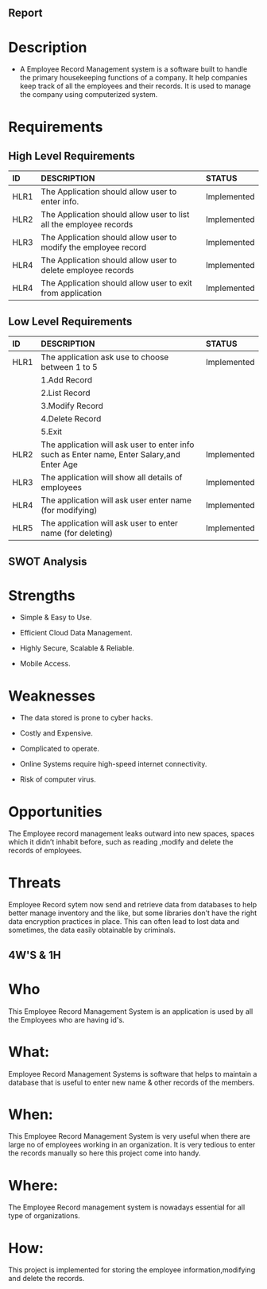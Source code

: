 ## Report

 #  Description
 * A Employee Record Management system is a software built to handle the primary housekeeping functions of a company. It help companies keep track of all the employees and their records. It is used to manage the company using computerized system.
 
 # Requirements


 ## High Level Requirements
 |ID  |DESCRIPTION                                                        |STATUS     |
 |:---|:------------------------------------------------------------------|:----------| 
 |HLR1|The Application should allow user to enter info.                   |Implemented|
 |HLR2|The Application should allow user to list all the employee records |Implemented|
 |HLR3| The Application should allow user to modify the employee record   |Implemented|
 |HLR4| The Application should allow user to delete employee records      |Implemented|
 |HLR4| The Application should allow user to exit from application        |Implemented|


 ## Low Level Requirements
 |ID  |DESCRIPTION                                                        |STATUS     |
 |:---|:------------------------------------------------------------------|:----------|
 |HLR1|The application ask use to choose between 1 to 5                   |Implemented|
 |    |1.Add Record                                                       |           |
 |    |2.List Record                                                      |           |
 |    |3.Modify Record                                                    |           |
 |    |4.Delete Record                                                    |           |
 |    |5.Exit                                                             |           |
 |HLR2|The application will ask user to enter info such as Enter name, Enter Salary,and Enter Age|Implemented|
 |HLR3|The application will show all details of employees                 |Implemented|
 |HLR4|The application will ask user enter name (for modifying)           |Implemented|
 |HLR5|The application will ask user to enter name (for deleting)         |Implemented|

 ## SWOT Analysis

 # Strengths
 * Simple & Easy to Use.

 * Efficient Cloud Data Management.

 * Highly Secure, Scalable & Reliable.

 * Mobile Access.

 # Weaknesses
 * The data stored is prone to cyber hacks.

 * Costly and Expensive.

 * Complicated to operate.

 * Online Systems require high-speed internet connectivity.

 * Risk of computer virus.

 # Opportunities

 The Employee record management leaks outward into new spaces, spaces which it didn’t inhabit before, such as reading ,modify and delete the records of employees.
  
# Threats
Employee Record sytem now send and retrieve data from databases to help better manage inventory and the like, but some libraries don’t have the right data encryption practices in place. This can often lead to lost data and sometimes, the data easily obtainable by criminals.



## 4W'S & 1H

# Who
This Employee Record Management System is an application is used by all the Employees who are having id's.

# What:
 Employee Record Management Systems is software that helps to maintain a database that is useful to enter new name &  other records of the members.

# When:
This Employee Record Management System is very useful when there are large no of employees working in an organization. It is very tedious to enter the records manually so here this project come into handy.

# Where:
The Employee Record management system is nowadays essential for all type of organizations. 

# How:
This project is implemented for storing the employee information,modifying and delete the records.
